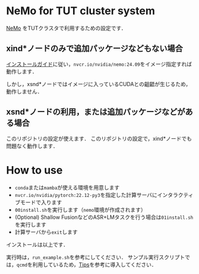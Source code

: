 # NeMo for TUT cluster system
[NeMo](https://github.com/NVIDIA/NeMo) をTUTクラスタで利用するための設定です．

## xind*ノードのみで追加パッケージなどもない場合
[インストールガイド](https://docs.nvidia.com/nemo-framework/user-guide/latest/installation.html)に従い，`nvcr.io/nvidia/nemo:24.09`をイメージ指定すれば動作します．

しかし，xsnd*ノードではイメージに入っているCUDAとの齟齬が生じるため，動作しません．

## xsnd*ノードの利用，または追加パッケージなどがある場合
このリポジトリの設定が使えます．
このリポジトリの設定で，xind*ノードでも問題なく動作します．

# How to use
+ `conda`または`mamba`が使える環境を用意します
+ `nvcr.io/nvidia/pytorch:22.12-py3`を指定した計算サーバにインタラクティブモードで入ります
+ `00install.sh`を実行します（`nemo`環境が作成されます）
+ (Optional) Shallow FusionなどのASR+LMタスクを行う場合は`01install.sh`を実行します
+ 計算サーバから`exit`します

インストールは以上です．

実行時は，`run_example.sh`を参考にしてください．
サンプル実行スクリプトでは，`qcmd`を利用しているため，[Tips](https://hpcportal.imc.tut.ac.jp/wiki/ClusterSystemTips#A.2BMOkwwzDRMPwwxDD8MOswbootW5ow.2B1IpdSg-)を参考に導入してください．